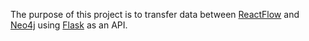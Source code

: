 The purpose of this project is to transfer data between [ReactFlow](https://reactflow.dev/) and [Neo4j](https://neo4j.com/) using [Flask](https://flask.palletsprojects.com/en/stable/) as an API.
